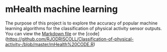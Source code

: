 # mHealth machine learning 

The purpose of this project is to explore the accuracy of popular machine learning algorithms for the classification of physical activity sensor outputs. You can view the [Markdown file](http://rpubs.com/rudriscube/PAclassification) or the [code] (https://github.com/RJODRISCOLL/Classification-of-physical-activity-/blob/master/mHealth%20CODE.R)
